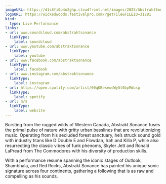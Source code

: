 ```yaml
---
imageURL: https://d1s8fi0p4o2ghp.cloudfront.net/images/2025/AbstraktSonance.jpg
logoURL: https://wickedwoods.festivalpro.com/?getFile&FILEID=31281
kind:
  type: Live Performance
links:
- url: www.soundcloud.com/abstraktsonance
  linkType:
    label: soundcloud
- url: www.youtube.com/abstraktsonance
  linkType:
    label: youtube
- url: www.facebook.com/abstraktsonance
  linkType:
    label: facebook
- url: www.instagram.com/abstraktsonance
  linkType:
    label: instagram
- url: https://open.spotify.com/artist/00qKBesewdWy5l0bpMdosp
  linkType:
    label: spotify
- url: n/a
  linkType:
    label: website
---
```

Bursting from the rugged wilds of Western Canada, Abstrakt Sonance fuses the primal pulse of
nature with gritty urban basslines that are revolutionizing music. Operating from his secluded
forest sanctuary, he’s struck sound gold with industry titans like D Double E and Flowdan, Irah and Killa P, while
also resurrecting the classic vibes of funk phenoms, Skyler Jett and Ronald LaPread from The
Commodores with his diversity of production skills.

With a performance resume spanning the iconic stages of Outlook, Shambhala, and Red Rocks,
Abstrakt Sonance has painted his unique sonic signature across four continents, gathering a
following that is as raw and compelling as his sounds.